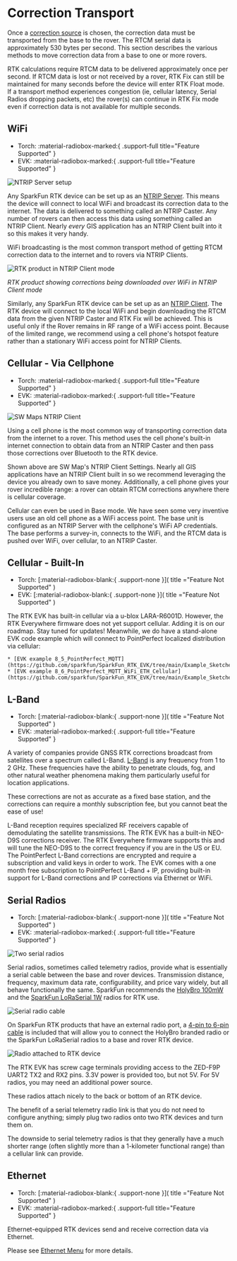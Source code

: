 # Correction Transport

Once a [correction source](correction_sources.md) is chosen, the correction data must be transported from the base to the rover. The RTCM serial data is approximately 530 bytes per second. This section describes the various methods to move correction data from a base to one or more rovers.

RTK calculations require RTCM data to be delivered approximately once per second. If RTCM data is lost or not received by a rover, RTK Fix can still be maintained for many seconds before the device will enter RTK Float mode. If a transport method experiences congestion (ie, cellular latency, Serial Radios dropping packets, etc) the rover(s) can continue in RTK Fix mode even if correction data is not available for multiple seconds.

## WiFi

<!--
Compatibility Icons
====================================================================================

:material-radiobox-marked:{ .support-full title="Feature Supported" }
:material-radiobox-indeterminate-variant:{ .support-partial title="Feature Partially Supported" }
:material-radiobox-blank:{ .support-none title="Feature Not Supported" }
-->

<div class="grid cards fill" markdown>

- Torch: :material-radiobox-marked:{ .support-full title="Feature Supported" }
- EVK: :material-radiobox-marked:{ .support-full title="Feature Supported" }

</div>

![NTRIP Server setup](<img/WiFi Config/RTK_Surveyor_-_WiFi_Config_-_Base_Config2.jpg>)

Any SparkFun RTK device can be set up as an [NTRIP Server](menu_base.md#ntrip-server). This means the device will connect to local WiFi and broadcast its correction data to the internet. The data is delivered to something called an NTRIP Caster. Any number of rovers can then access this data using something called an NTRIP Client. Nearly *every* GIS application has an NTRIP Client built into it so this makes it very handy.

WiFi broadcasting is the most common transport method of getting RTCM correction data to the internet and to rovers via NTRIP Clients.

![RTK product in NTRIP Client mode](img/Displays/SparkFun_RTK_Rover_NTRIP_Client_Connection.png)

*RTK product showing corrections being downloaded over WiFi in NTRIP Client mode*

Similarly, any SparkFun RTK device can be set up as an [NTRIP Client](menu_gnss.md#ntrip-client). The RTK device will connect to the local WiFi and begin downloading the RTCM data from the given NTRIP Caster and RTK Fix will be achieved. This is useful only if the Rover remains in RF range of a WiFi access point. Because of the limited range, we recommend using a cell phone's hotspot feature rather than a stationary WiFi access point for NTRIP Clients.

## Cellular - Via Cellphone

<!--
Compatibility Icons
====================================================================================

:material-radiobox-marked:{ .support-full title="Feature Supported" }
:material-radiobox-indeterminate-variant:{ .support-partial title="Feature Partially Supported" }
:material-radiobox-blank:{ .support-none title="Feature Not Supported" }
-->

<div class="grid cards fill" markdown>

- Torch: :material-radiobox-marked:{ .support-full title="Feature Supported" }
- EVK: :material-radiobox-marked:{ .support-full title="Feature Supported" }

</div>

![SW Maps NTRIP Client](img/SWMaps/SW_Maps_-_NTRIP_Client.jpg)

Using a cell phone is the most common way of transporting correction data from the internet to a rover. This method uses the cell phone's built-in internet connection to obtain data from an NTRIP Caster and then pass those corrections over Bluetooth to the RTK device.

Shown above are SW Map's NTRIP Client Settings. Nearly all GIS applications have an NTRIP Client built in so we recommend leveraging the device you already own to save money. Additionally, a cell phone gives your rover incredible range: a rover can obtain RTCM corrections anywhere there is cellular coverage.

Cellular can even be used in Base mode. We have seen some very inventive users use an old cell phone as a WiFi access point. The base unit is configured as an NTRIP Server with the cellphone's WiFi AP credentials. The base performs a survey-in, connects to the WiFi, and the RTCM data is pushed over WiFi, over cellular, to an NTRIP Caster.

## Cellular - Built-In

<!--
Compatibility Icons
====================================================================================

:material-radiobox-marked:{ .support-full title="Feature Supported" }
:material-radiobox-indeterminate-variant:{ .support-partial title="Feature Partially Supported" }
:material-radiobox-blank:{ .support-none title="Feature Not Supported" }
-->

<div class="grid cards fill" markdown>

- Torch: [:material-radiobox-blank:{ .support-none }]( title ="Feature Not Supported" )
- EVK: [:material-radiobox-blank:{ .support-none }]( title ="Feature Not Supported" )

</div>

The RTK EVK has built-in cellular via a u-blox LARA-R6001D. However, the RTK Everywhere firmware does not yet support cellular. Adding it is on our roadmap. Stay tuned for updates! Meanwhile, we do have a stand-alone EVK code example which will connect to PointPerfect localized distribution via cellular:

    * [EVK example 8_5_PointPerfect_MQTT](https://github.com/sparkfun/SparkFun_RTK_EVK/tree/main/Example_Sketches/8_5_PointPerfect_MQTT)
    * [EVK example 8_6_PointPerfect_MQTT_WiFi_ETH_Cellular](https://github.com/sparkfun/SparkFun_RTK_EVK/tree/main/Example_Sketches/8_6_PointPerfect_MQTT_WiFi_ETH_Cellular)

## L-Band

<!--
Compatibility Icons
====================================================================================

What if you are in the field, far away from WiFi, cellular, radio, or any other data connection? Look to the sky! 
:material-radiobox-marked:{ .support-full title="Feature Supported" }
:material-radiobox-indeterminate-variant:{ .support-partial title="Feature Partially Supported" }
:material-radiobox-blank:{ .support-none title="Feature Not Supported" }
-->

<div class="grid cards fill" markdown>

- Torch: [:material-radiobox-blank:{ .support-none }]( title ="Feature Not Supported" )
- EVK: :material-radiobox-marked:{ .support-full title="Feature Supported" }

</div>

A variety of companies provide GNSS RTK corrections broadcast from satellites over a spectrum called L-Band. [L-Band](https://en.wikipedia.org/wiki/L_band) is any frequency from 1 to 2 GHz. These frequencies have the ability to penetrate clouds, fog, and other natural weather phenomena making them particularly useful for location applications.

These corrections are not as accurate as a fixed base station, and the corrections can require a monthly subscription fee, but you cannot beat the ease of use!

L-Band reception requires specialized RF receivers capable of demodulating the satellite transmissions. The RTK EVK has a built-in NEO-D9S corrections receiver. The RTK Everywhere firmware supports this and will tune the NEO-D9S to the correct frequency if you are in the US or EU. The PointPerfect L-Band corrections are encrypted and require a subscription and valid keys in order to work. The EVK comes with a one month free subscription to PointPerfect L-Band + IP, providing built-in support for L-Band corrections and IP corrections via Ethernet or WiFi.

## Serial Radios

<!--
Compatibility Icons
====================================================================================

:material-radiobox-marked:{ .support-full title="Feature Supported" }
:material-radiobox-indeterminate-variant:{ .support-partial title="Feature Partially Supported" }
:material-radiobox-blank:{ .support-none title="Feature Not Supported" }
-->

<div class="grid cards fill" markdown>

- Torch: [:material-radiobox-blank:{ .support-none }]( title ="Feature Not Supported" )
- EVK: :material-radiobox-marked:{ .support-full title="Feature Supported" }

</div>

![Two serial radios](img/Corrections/19032-SiK_Telemetry_Radio_V3_-_915MHz__100mW-01.jpg)

Serial radios, sometimes called telemetry radios, provide what is essentially a serial cable between the base and rover devices. Transmission distance, frequency, maximum data rate, configurability, and price vary widely, but all behave functionally the same. SparkFun recommends the [HolyBro 100mW](https://www.sparkfun.com/products/19032) and the [SparkFun LoRaSerial 1W](https://www.sparkfun.com/products/19311) radios for RTK use.

![Serial radio cable](img/Corrections/17239-GHR-04V-S_to_GHR-06V-S_Cable_-_150mm-01.jpg)

On SparkFun RTK products that have an external radio port, a [4-pin to 6-pin cable](https://www.sparkfun.com/products/17239) is included that will allow you to connect the HolyBro branded radio or the SparkFun LoRaSerial radios to a base and rover RTK device.

![Radio attached to RTK device](img/Corrections/SparkFun_RTK_Surveyor_-_Radio.jpg)

The RTK EVK has screw cage terminals providing access to the ZED-F9P UART2 TX2 and RX2 pins. 3.3V power is provided too, but not 5V. For 5V radios, you may need an additional power source.

These radios attach nicely to the back or bottom of an RTK device.

The benefit of a serial telemetry radio link is that you do not need to configure anything; simply plug two radios onto two RTK devices and turn them on. 

The downside to serial telemetry radios is that they generally have a much shorter range (often slightly more than a 1-kilometer functional range) than a cellular link can provide.

## Ethernet

<!--
Compatibility Icons
====================================================================================

:material-radiobox-marked:{ .support-full title="Feature Supported" }
:material-radiobox-indeterminate-variant:{ .support-partial title="Feature Partially Supported" }
:material-radiobox-blank:{ .support-none title="Feature Not Supported" }
-->

<div class="grid cards fill" markdown>

- Torch: [:material-radiobox-blank:{ .support-none }]( title ="Feature Not Supported" )
- EVK: :material-radiobox-marked:{ .support-full title="Feature Supported" }

</div>

Ethernet-equipped RTK devices send and receive correction data via Ethernet.

Please see [Ethernet Menu](menu_ethernet.md) for more details.